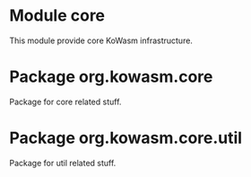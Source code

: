 # Module core

This module provide core KoWasm infrastructure.

# Package org.kowasm.core

Package for core related stuff.

# Package org.kowasm.core.util

Package for util related stuff.
